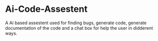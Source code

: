 # Ai-Code-Assestent
A Ai based assestent used for finding bugs, generate code, generate documentation of the code and a chat box for  help the user in didderent ways.
